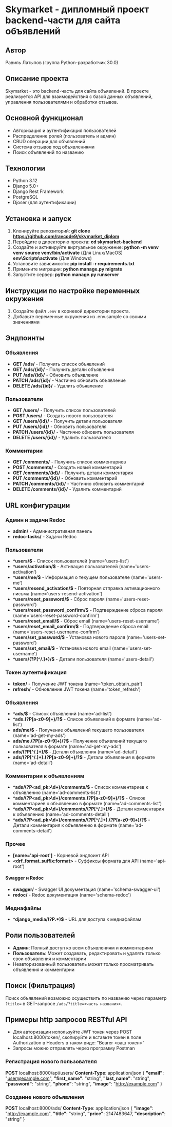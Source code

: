 # Skymarket - дипломный проект backend-части для сайта объявлений

## Автор

Равиль Латыпов (группа Python-разработчик 30.0)

## Описание проекта

Skymarket - это backend-часть для сайта объявлений. В проекте реализуется API для взаимодействия с базой данных объявлений, управления пользователями и обработки отзывов.

## Основной функционал

- Авторизация и аутентификация пользователей
- Распределение ролей (пользователь и админ)
- CRUD операции для объявлений
- Система отзывов под объявлениями
- Поиск объявлений по названию

## Технологии

- Python 3.12
- Django 5.0+
- Django Rest Framework
- PostgreSQL
- Djoser (для аутентификации)

## Установка и запуск

1. Клонируйте репозиторий: **git clone https://github.com/ravcode9/skymarket_diplom**
2. Перейдите в директорию проекта: **cd skymarket-backend**
3. Создайте и активируйте виртуальное окружение: **python -m venv venv**
**source venv/bin/activate**  (Для Linux/MacOS)
**env\Scripts\activate**  (Для Windows)
4. Установите зависимости: **pip install -r requirements.txt**
5. Примените миграции: **python manage.py migrate**
6. Запустите сервер: **python manage.py runserver**

## Инструкции по настройке переменных окружения

1. Создайте файл `.env` в корневой директории проекта.
2. Добавьте переменные окружения из .env.sample со своими значениями

## Эндпоинты
### Объявления
- **GET /ads/** - Получить список объявлений
- **GET /ads/{id}/** - Получить детали объявления
- **PUT /ads/{id}/** - Обновить объявление
- **PATCH /ads/{id}/** - Частично обновить объявление
- **DELETE /ads/{id}/** - Удалить объявление

### Пользователи
- **GET /users/** - Получить список пользователей
- **POST /users/** - Создать нового пользователя
- **GET /users/{id}/** - Получить детали пользователя
- **PUT /users/{id}/** - Обновить пользователя
- **PATCH /users/{id}/** - Частично обновить пользователя
- **DELETE /users/{id}/** - Удалить пользователя

### Комментарии
- **GET /comments/** - Получить список комментариев
- **POST /comments/** - Создать новый комментарий
- **GET /comments/{id}/** - Получить детали комментария
- **PUT /comments/{id}/** - Обновить комментарий
- **PATCH /comments/{id}/** - Частично обновить комментарий
- **DELETE /comments/{id}/** - Удалить комментарий

## URL конфигурации

### Админ и задачи Redoc
- **admin/** - Административная панель
- **redoc-tasks/** - Задачи Redoc

### Пользователи
- **^users/$** - Список пользователей (name='users-list')
- **^users/activation/$** - Активация пользователей (name='users-activation')
- **^users/me/$** - Информация о текущем пользователе (name='users-me')
- **^users/resend_activation/$** - Повторная отправка активационного письма (name='users-resend-activation')
- **^users/reset_password/$** - Сброс пароля (name='users-reset-password')
- **^users/reset_password_confirm/$** - Подтверждение сброса пароля (name='users-reset-password-confirm')
- **^users/reset_email/$** - Сброс email (name='users-reset-username')
- **^users/reset_email_confirm/$** - Подтверждение сброса email (name='users-reset-username-confirm')
- **^users/set_password/$** - Установка нового пароля (name='users-set-password')
- **^users/set_email/$** - Установка нового email (name='users-set-username')
- **^users/(?P<id>[^/.]+)/$** - Детали пользователя (name='users-detail')

### Токен аутентификация
- **token/** - Получение JWT токена (name='token_obtain_pair')
- **refresh/** - Обновление JWT токена (name='token_refresh')

### Объявления
- **^ads/$** - Список объявлений (name='ad-list')
- **^ads\.(?P<format>[a-z0-9]+)/?$** - Список объявлений в формате (name='ad-list')
- **ads/me/$** - Получение объявлений текущего пользователя (name='ad-get-my-ads')
- **ads/me\.(?P<format>[a-z0-9]+)/?$** - Получение объявлений текущего пользователя в формате (name='ad-get-my-ads')
- **ads/(?P<pk>[^/.]+)/$** - Детали объявления (name='ad-detail')
- **ads/(?P<pk>[^/.]+)\.(?P<format>[a-z0-9]+)/?$** - Детали объявления в формате (name='ad-detail')

### Комментарии к объявлениям
- **^ads/(?P<ad_pk>\d+)/comments/$** - Список комментариев к объявлению (name='ad-comments-list')
- **^ads/(?P<ad_pk>\d+)/comments\.(?P<format>[a-z0-9]+)/?$** - Список комментариев к объявлению в формате (name='ad-comments-list')
- **^ads/(?P<ad_pk>\d+)/comments/(?P<pk>[^/.]+)/$** - Детали комментария к объявлению (name='ad-comments-detail')
- **^ads/(?P<ad_pk>\d+)/comments/(?P<pk>[^/.]+)\.(?P<format>[a-z0-9]+)/?$** - Детали комментария к объявлению в формате (name='ad-comments-detail')

### Прочее
- **[name='api-root']** - Корневой эндпоинт API
- **<drf_format_suffix:format>** - Суффиксы формата для API (name='api-root')

#### Swagger и Redoc
- **swagger/** - Swagger UI  документация (name='schema-swagger-ui')
- **redoc/** - Redoc документация (name='schema-redoc')

### Медиафайлы
- **^django_media/(?P<path>.*)$** - URL для доступа к медиафайлам

## Роли пользователей

- **Админ**: Полный доступ ко всем объявлениям и комментариям
- **Пользователь**: Может создавать, редактировать и удалять только свои объявления и комментарии
- Неавторизованный пользователь может только просматривать объявления и комментарии

## Поиск (Фильтрация)

Поиск объявлений возможно осуществить по названию через параметр `?title=` в GET-запросе `/ads/?title=<часть названия>`.

## Примеры http запросов RESTful API

- Для авторизации используйте JWT токен через POST localhost:8000/token/, скопируйте и вставьте токен в поле Authorization в Headers в таком виде: "Bearer <ваш токен>"
- Запросы можно отправлять через программу Postman

### Регистрация нового пользователя

**POST** localhost:8000/api/users/
**Content-Type**: application/json
{
**"email"**: "user@example.com",
**"first_name"**: "string",
**"last_name"**: "string",
**"password"**: "string",
**"phone"**: "string",
**"image"**: "http://example.com"
}

### Создание нового объявления

**POST** localhost:8000/ads/
**Content-Type**: application/json
{
**"image"**: "http://example.com",
**"title"**: "string",
**"price"**: 2147483647,
**"description"**: "string"
}
